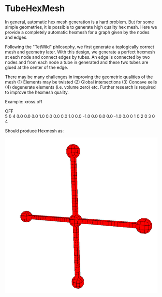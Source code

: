 # TubeHexMesh

In general, automatic hex mesh generation is a hard problem. But for some simple
geometries, it is possible to generate high quality hex mesh. Here we provide
a completely automatic hexmesh for a graph given by the nodes and edges.

Following the "TetWild" philosophy, we first generate a toplogically correct mesh
and geometry later. With this design, we generate a perfect hexmesh at each 
node and connect edges by tubes. An edge is connected by two nodes and from each
node a tube in generated and these two tubes are glued at the center of the
edge.

There may be many challenges in improving the geometric qualities of the mesh
(1) Elements may be twisted (2) Global intersections (3) Concave eells (4)
degenerate elements (i.e. volume zero) etc.  Further research is required to improve
the hexmesh quality.

Example: xross.off

OFF  
5 0 4 
0.0 0.0 0.0
1.0 0.0 0.0
0.0 1.0 0.0
-1.0 0.0 0.0
0.0 -1.0 0.0
0 1
0 2
0 3
0 4

Should produce Hexmesh as:


![alt text](./example.png "Title")

